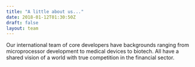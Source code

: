 ```yaml
---
title: "A little about us..."	
date: 2018-01-12T01:30:50Z	
draft: false	
layout: team	
---
```


Our international team of core developers have backgrounds ranging from microprocessor development to medical devices to biotech. All have a shared vision of a world with true competition in the financial sector.	